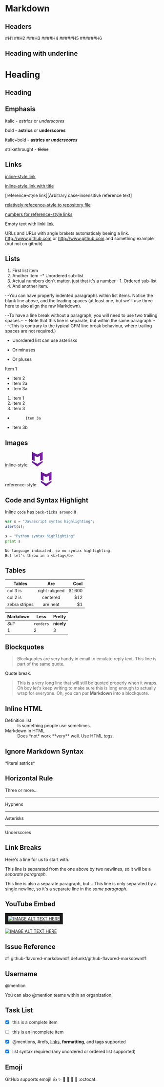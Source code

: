 # Markdown

Headers
-------

#H1
##H2
###H3
####H4
#####H5
######H6


Heading with underline
----------------------
Heading
=======

Heading
-------



Emphasis
--------
italic - *astrics* or _underscores_

bold   - **astrics** or __underscores__

italic+bold - **astrics or _underscores_**

strikethrought - ~~tildes~~



Links
-----

[inline-style link](http://www.github.com)

[inline-style link with title](http://www.github.com "Github's Homepage")

[reference-style link][Arbitrary case-insensitive reference text]

[relatively refecence-style to repository file](../blob/master/LICENSE)

[numbers for reference-style links][1]

Emoty text with linki [link]

URLs and URLs with angle brakets automaticaly beeing a link.
http://www.github.com or <http://www.github.com> and something example (but not on github)


[arbitrary case-insensitie reference text]: https://www.github.com
[1]: http://www.github.com
[link]: http://www.github.com



Lists
-----

1. First list item
2. Another item
⋅⋅* Unordered sub-list
1. Actual numbers don't matter, just that it's a number
⋅⋅1. Ordered sub-list
4. And another item.

⋅⋅⋅You can have properly indented paragraphs within list items. Notice the blank line above, and the leading spaces (at least one, but we'll use three here to also align the raw Markdown).

⋅⋅⋅To have a line break without a paragraph, you will need to use two trailing spaces.⋅⋅
⋅⋅⋅Note that this line is separate, but within the same paragraph.⋅⋅
⋅⋅⋅(This is contrary to the typical GFM line break behaviour, where trailing spaces are not required.)

* Unordered list can use asterisks
- Or minuses
+ Or pluses

Item 1
* Item 2
* Item 2a
* Item 3a

1. Item 1
2. Item 2
3. Item 3
*           Item 3a
* Item 3b


Images
------
inline-style:
![alt text](https://github.com/adam-p/markdown-here/raw/master/src/common/images/icon48.png "Logo Title Text 1")

reference-style:
![alt-text][logo]

[logo]: https://github.com/adam-p/markdown-here/raw/master/src/common/images/icon48.png "Logo Title Text 2"



Code and Syntax Highlight
-------------------------
Inline `code` has `back-ticks around` it

```javascript
var s = "JavaScript syntax highlighting";
alert(s);
```

```python
s = "Python syntax highlighting"
print s
```

```
No language indicated, so no syntax highlighting. 
But let's throw in a <b>tag</b>.
```


Tables
------

| Tables        | Are           | Cool  |
| ------------- |:-------------:| -----:|
| col 3 is      | right-aligned | $1600 |
| col 2 is      | centered      |   $12 |
| zebra stripes | are neat      |    $1 |


Markdown | Less | Pretty
--- | --- | ---
*Still* | `renders` | **nicely**
1 | 2 | 3



Blockquotes
-----------

> Blockquotes are very handy in email to emulate reply text.
> This line is part of the same quote.

Quote break.

> This is a very long line that will still be quoted properly when it wraps. Oh boy let's keep writing to make sure this is long enough to actually wrap for everyone. Oh, you can *put* **Markdown** into a blockquote. 

 

Inline HTML
-----------

<dl>
  <dt>Definition list</dt>
  <dd>Is something people use sometimes.</dd>

  <dt>Markdown in HTML</dt>
  <dd>Does *not* work **very** well. Use HTML <em>tags</em>.</dd>
</dl>


Ignore Markdown Syntax
----------------------

\*literal astrics\*


Horizontal Rule
---------------
Three or more...

---

Hyphens

***

Asterisks

___

Underscores


Link Breaks
-----------

Here's a line for us to start with.

This line is separated from the one above by two newlines, so it will be a *separate paragraph*.

This line is also a separate paragraph, but...
This line is only separated by a single newline, so it's a separate line in the *same paragraph*.


YouTube Embed
-------------

<a href="http://www.youtube.com/watch?feature=player_embedded&v=YOUTUBE_VIDEO_ID_HERE
" target="_blank"><img src="http://img.youtube.com/vi/gGNid6IFg0U/0.jpg" 
alt="IMAGE ALT TEXT HERE" width="240" height="180" border="10" /></a>

[![IMAGE ALT TEXT HERE](http://img.youtube.com/vi/gGNid6IFg0U/0.jpg)](http://www.youtube.com/watch?v=YOUTUBE_VIDEO_ID_HERE)


Issue Reference
---------------

#1
github-flavored-markdown#1
defunkt/github-flavored-markdown#1


Username
--------

@mention

You can also @mention teams within an organization.


Task List
---------

- [x] this is a complete item
- [ ] this is an incomplete item
- [x] @mentions, #refs, [links](), **formatting**, and <del>tags</del> supported
- [x] list syntax required (any unordered or ordered list supported)




Emoji
-----

GitHub supports emoji!
:+1: :sparkles: :camel: :tada:
:rocket: :metal: :octocat: 
